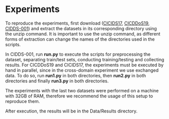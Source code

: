 # Experiments

To reproduce the experiments, first download ([CICIDS17](https://www.unb.ca/cic/datasets/ids-2017.html),
[CICDDoS19](https://www.unb.ca/cic/datasets/ddos-2019.html),
[CIDDS-001](https://www.hs-coburg.de/forschung/forschungsprojekte-oeffentlich/informationstechnologie/cidds-coburg-intrusion-detection-data-sets.html)) and extract the datasets in its corresponding directory using the unzip command. It is important to use the unzip command, as different forms of extraction can change the names of the directories used in the scripts.

In CIDDS-001, run **run.py** to execute the scripts for preprocessing the dataset, separating train/test sets, conducting training/testing and collecting results.
For CICDDoS19 and CICIDS17, the experiments must be executed by hand in parallel, since in the cross-domain experiment we use exchanged data.
To do so, run **run1.py** in both directories, then **run2.py** in both directories and finally **run3.py** in both directories.

The experiments with the last two datasets were performed on a machine with 32GB of RAM, therefore we recommend the usage of this setup to reproduce them.

After execution, the results will be in the Data/Results directory.
